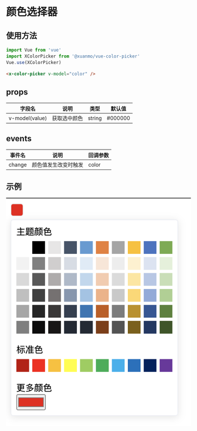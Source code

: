 # 颜色选择器

## 使用方法

```javascript
import Vue from 'vue'
import XColorPicker from '@xuanmo/vue-color-picker'
Vue.use(XColorPicker)
```

```html
<x-color-picker v-model="color" />
```

## props

|字段名|说明|类型|默认值
|---|---|---|---|
|v-model(value)|获取选中颜色|string|#000000|

## events

|事件名|说明|回调参数
|---|---|---|
|change|颜色值发生改变时触发|color|

## 示例
![example.png](example.png)
